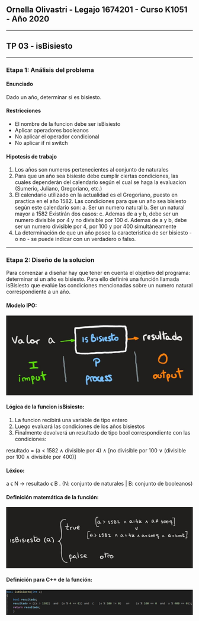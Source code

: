 ﻿## Ornella Olivastri - Legajo 1674201 - Curso K1051 - Año 2020 
---
## TP 03 - isBisiesto
---
### Etapa 1: Análisis del problema
#### Enunciado
 Dado un año, determinar si es bisiesto.

#### Restricciones
- El nombre de la funcion debe ser isBisiesto
- Aplicar operadores booleanos
- No aplicar el operador condicional
- No aplicar if ni switch

#### Hipotesis de trabajo
1. Los años son numeros pertenecientes al conjunto de naturales
2. Para que un año sea bisiesto debe cumplir ciertas condiciones, las cuales dependerán del calendario según el cual se haga la evaluacion (Sumerio, Juliano, Gregoriano, etc.)
2. El calendario utilizado en la actualidad es el Gregoriano, puesto en practica en el año 1582. Las condiciones para que un año sea bisiesto según este calendario son:
    a. Ser un numero natural
    b. Ser un natural mayor a 1582
    Existirán dos casos:
        c. Ademas de a y b, debe ser un numero divisible por 4 y no divisible por 100
        d. Ademas de a y b, debe ser un numero divisible por 4, por 100 y por 400 simultáneamente
3. La determinación de que un año posee la caracteristica de ser bisiesto - o no - se puede indicar con un verdadero o falso.

---
### Etapa 2: Diseño de la solucion
Para comenzar a diseñar hay que tener en cuenta el objetivo del programa: determinar si un año es bisiesto. Para ello definiré una función llamada isBisiesto que evalúe las condiciones mencionadas sobre un numero natural correspondiente a un año.

#### Modelo IPO: 
![](isBisiesto.jpg)

#### Lógica de la funcion isBisiesto:
1. La funcion recibirá una variable de tipo entero
2. Luego evaluará las condiciones de los años bisiestos 
3. Finalmente devolverá un resultado de tipo bool correspondiente con las condiciones:

resultado = (a < 1582 ∧ divisible por 4) ∧ [no divisible por 100 ∨ (divisible por 100 ∧ divisible por 400)]

#### Léxico: 
a ϵ N -> resultado ϵ B . (N: conjunto de naturales | B: conjunto de booleanos)

#### Definición matemática de la función:
![](definicion%20de%20funcion.jpg)

#### Definición para C++ de la función:
![](definicion%20de%20isBisiesto%20C++.PNG)



